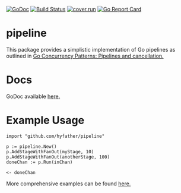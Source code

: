 [![GoDoc](https://godoc.org/github.com/hyfather/pipeline?status.svg)](https://godoc.org/github.com/hyfather/pipeline)
[![Build Status](https://travis-ci.org/hyfather/pipeline.svg?branch=master)](https://travis-ci.org/hyfather/pipeline)
[![cover.run](https://cover.run/go/github.com/hyfather/pipeline.svg?style=flat&tag=golang-1.10)](https://cover.run/go?tag=golang-1.10&repo=github.com%2Fhyfather%2Fpipeline)
[![Go Report Card](https://goreportcard.com/badge/github.com/hyfather/pipeline)](https://goreportcard.com/report/github.com/hyfather/pipeline)

# pipeline

This package provides a simplistic implementation of Go pipelines
as outlined in [Go Concurrency Patterns: Pipelines and cancellation.](https://blog.golang.org/pipelines)

# Docs
GoDoc available [here.](https://godoc.org/github.com/hyfather/pipeline)

# Example Usage

```
import "github.com/hyfather/pipeline"

p := pipeline.New()
p.AddStageWithFanOut(myStage, 10)
p.AddStageWithFanOut(anotherStage, 100)
doneChan := p.Run(inChan)

<- doneChan
```

More comprehensive examples can be found [here.](./examples)
